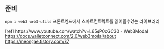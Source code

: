 ## 준비
```npm i web3 web3-utils```
프론트엔드에서 스마트컨트렉트를 읽어올수있는 라이브러리

[ref] 
https://www.youtube.com/watch?v=L65gP0cGC30 - Web3Modal
https://docs.walletconnect.com/2.0/web3modal/about
https://meongae.tistory.com/87